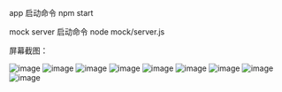 app 启动命令
npm start

mock server 启动命令
node mock/server.js

屏幕截图：

![image](https://github.com/zhangjing9898/commentApp/tree/master/screen-shot/1.jpg)
![image](https://github.com/zhangjing9898/commentApp/tree/master/screen-shot/2.jpg)
![image](https://github.com/zhangjing9898/commentApp/tree/master/screen-shot/3.jpg)
![image](https://github.com/zhangjing9898/commentApp/tree/master/screen-shot/4.jpg)
![image](https://github.com/zhangjing9898/commentApp/tree/master/screen-shot/5.jpg)
![image](https://github.com/zhangjing9898/commentApp/tree/master/screen-shot/6.jpg)
![image](https://github.com/zhangjing9898/commentApp/tree/master/screen-shot/7.jpg)
![image](https://github.com/zhangjing9898/commentApp/tree/master/screen-shot/8.jpg)
![image](https://github.com/zhangjing9898/commentApp/tree/master/screen-shot/9.jpg)
